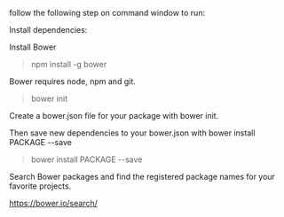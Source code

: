follow the following step on command window to run:

Install dependencies:

Install Bower

> npm install -g bower

Bower requires node, npm and git.

> bower init

Create a bower.json file for your package with bower init.

Then save new dependencies to your bower.json with bower install PACKAGE --save

> bower install PACKAGE --save

Search Bower packages and find the registered package names for your favorite projects.

https://bower.io/search/
